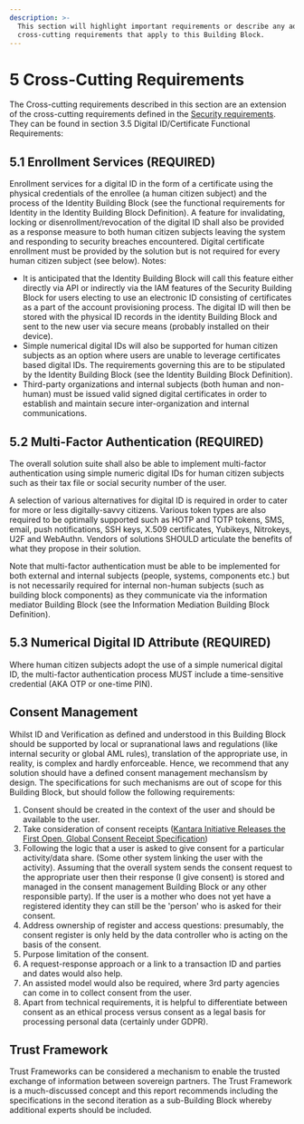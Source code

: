 ```yaml
---
description: >-
  This section will highlight important requirements or describe any additional
  cross-cutting requirements that apply to this Building Block.
---
```


# 5 Cross-Cutting Requirements

The Cross-cutting requirements described in this section are an extension of the cross-cutting requirements defined in the [Security requirements](../security-requirements/). They can be found in section 3.5 Digital ID/Certificate Functional Requirements:

## 5.1 Enrollment Services (REQUIRED)

Enrollment services for a digital ID in the form of a certificate using the physical credentials of the enrollee (a human citizen subject) and the process of the Identity Building Block (see the functional requirements for Identity in the Identity Building Block Definition). A feature for invalidating, locking or disenrollment/revocation of the digital ID shall also be provided as a response measure to both human citizen subjects leaving the system and responding to security breaches encountered. Digital certificate enrollment must be provided by the solution but is not required for every human citizen subject (see below). Notes:

* It is anticipated that the Identity Building Block will call this feature either directly via API or indirectly via the IAM features of the Security Building Block for users electing to use an electronic ID consisting of certificates as a part of the account provisioning process. The digital ID will then be stored with the physical ID records in the identity Building Block and sent to the new user via secure means (probably installed on their device).
* Simple numerical digital IDs will also be supported for human citizen subjects as an option where users are unable to leverage certificates based digital IDs. The requirements governing this are to be stipulated by the Identity Building Block (see the Identity Building Block Definition).
* Third-party organizations and internal subjects (both human and non-human) must be issued valid signed digital certificates in order to establish and maintain secure inter-organization and internal communications.

## 5.2 Multi-Factor Authentication (REQUIRED)

The overall solution suite shall also be able to implement multi-factor authentication using simple numeric digital IDs for human citizen subjects such as their tax file or social security number of the user.

A selection of various alternatives for digital ID is required in order to cater for more or less digitally-savvy citizens. Various token types are also required to be optimally supported such as HOTP and TOTP tokens, SMS, email, push notifications, SSH keys, X.509 certificates, Yubikeys, Nitrokeys, U2F and WebAuthn. Vendors of solutions SHOULD articulate the benefits of what they propose in their solution.

Note that multi-factor authentication must be able to be implemented for both external and internal subjects (people, systems, components etc.) but is not necessarily required for internal non-human subjects (such as building block components) as they communicate via the information mediator Building Block (see the Information Mediation Building Block Definition).

## 5.3 Numerical Digital ID Attribute (REQUIRED)

Where human citizen subjects adopt the use of a simple numerical digital ID, the multi-factor authentication process MUST include a time-sensitive credential (AKA OTP or one-time PIN).

## Consent Management <a href="#docs-internal-guid-da47132b-7fff-3138-7667-f87bd4540eb3" id="docs-internal-guid-da47132b-7fff-3138-7667-f87bd4540eb3"></a>

Whilst ID and Verification as defined and understood in this Building Block should be supported by local or supranational laws and regulations (like internal security or global AML rules), translation of the appropriate use, in reality, is complex and hardly enforceable. Hence, we recommend that any solution should have a defined consent management mechansîsm by design. The specifications for such mechanisms are out of scope for this Building Block, but should follow the following requirements:

1. Consent should be created in the context of the user and should be available to the user.
2. Take consideration of consent receipts ([Kantara Initiative Releases the First Open, Global Consent Receipt Specification](https://kantarainitiative.org/kantara-initiative-releases-first-open-global-consent-receipt-specification/))
3. Following the logic that a user is asked to give consent for a particular activity/data share. (Some other system linking the user with the activity). Assuming that the overall system sends the consent request to the appropriate user then their response (I give consent) is stored and managed in the consent management Building Block or any other responsible party). If the user is a mother who does not yet have a registered identity they can still be the 'person' who is asked for their consent.
4. Address ownership of register and access questions: presumably, the consent register is only held by the data controller who is acting on the basis of the consent.
5. Purpose limitation of the consent.
6. A request-response approach or a link to a transaction ID and parties and dates would also help.
7. An assisted model would also be required, where 3rd party agencies can come in to collect consent from the user.
8. Apart from technical requirements, it is helpful to differentiate between consent as an ethical process versus consent as a legal basis for processing personal data (certainly under GDPR).

## Trust Framework

Trust Frameworks can be considered a mechanism to enable the trusted exchange of information between sovereign partners. The Trust Framework is a much-discussed concept and this report recommends including the specifications in the second iteration as a sub-Building Block whereby additional experts should be included.
